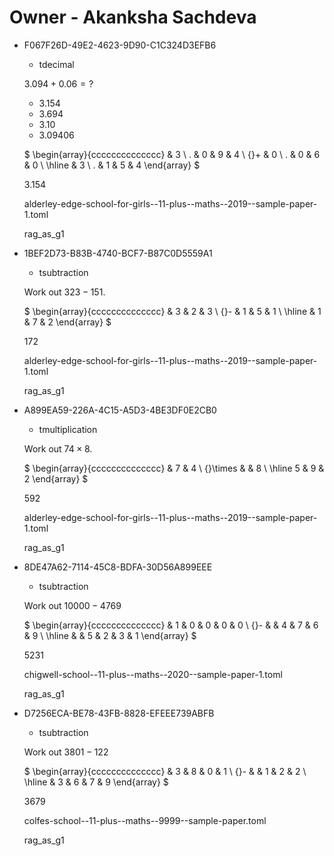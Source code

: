 # Owner - Akanksha Sachdeva

<ul class='question default-decimal'>
<li>
<div class='question_envelope rag_as_g1 question'>
<div class='uuid'>
<p>F067F26D-49E2-4623-9D90-C1C324D3EFB6</p>
</div>
<div class='topics'>
<ul>
<li>
tdecimal
</li>
</ul>
</div>
<div class='question question'>

$3.094 + 0.06 = ?$

-  $3.154$
-  $3.694$
-  $3.10$
-  $3.09406$

</div>
<div class='workings'>
<div class='working'>

$
\begin{array}{cccccccccccccc}
    &   3 \ .   &   0   &   9   &   4 \\
{}+ &   0 \ .   &   0   &   6   &   0 \\
\hline
    &   3 \ .   &   1   &   5   &   4
\end{array}
$

</div>
</div>
<div class='answers'>
<div class='answer'>

$3.154$

</div>
</div>

<div class='papername'>
<p>alderley-edge-school-for-girls--11-plus--maths--2019--sample-paper-1.toml</p>
</div>
<div class='rag'>
<p>rag_as_g1</p>
</div>
</div>
</li>
<li>
<div class='question_envelope rag_as_g1 question'>
<div class='uuid'>
<p>1BEF2D73-B83B-4740-BCF7-B87C0D5559A1</p>
</div>
<div class='topics'>
<ul>
<li>
tsubtraction
</li>
</ul>
</div>
<div class='question question'>

Work out $323 - 151$.

</div>
<div class='workings'>
<div class='working'>

$
\begin{array}{cccccccccccccc}
            &   3   &   2   &   3 \\
{}-         &   1   &   5   &   1 \\
\hline
            &   1   &   7   &   2
\end{array}
$

</div>
</div>
<div class='answers'>
<div class='answer'>

$172$

</div>
</div>

<div class='papername'>
<p>alderley-edge-school-for-girls--11-plus--maths--2019--sample-paper-1.toml</p>
</div>
<div class='rag'>
<p>rag_as_g1</p>
</div>
</div>
</li>
<li>
<div class='question_envelope rag_as_g1 question'>
<div class='uuid'>
<p>A899EA59-226A-4C15-A5D3-4BE3DF0E2CB0</p>
</div>
<div class='topics'>
<ul>
<li>
tmultiplication
</li>
</ul>
</div>
<div class='question question'>

Work out $74 \times 8$.

</div>
<div class='workings'>
<div class='working'>

$
\begin{array}{cccccccccccccc}
          &   7   &   4 \\
{}\times  &       &   8 \\
\hline
5         &   9   &   2
\end{array}
$

</div>
</div>
<div class='answers'>
<div class='answer'>

$592$

</div>
</div>

<div class='papername'>
<p>alderley-edge-school-for-girls--11-plus--maths--2019--sample-paper-1.toml</p>
</div>
<div class='rag'>
<p>rag_as_g1</p>
</div>
</div>
</li>
<li>
<div class='question_envelope rag_as_g1 question'>
<div class='uuid'>
<p>8DE47A62-7114-45C8-BDFA-30D56A899EEE</p>
</div>
<div class='topics'>
<ul>
<li>
tsubtraction
</li>
</ul>
</div>
<div class='question question'>

Work out $10000 - 4769$

</div>
<div class='workings'>
<div class='working'>

$
\begin{array}{cccccccccccccc}
        &   1   &   0   &   0   &   0   &   0 \\
{}-     &       &   4   &   7   &   6   &   9 \\
\hline
        &       &   5   &   2   &   3   &   1
\end{array}
$

</div>
</div>
<div class='answers'>
<div class='answer'>

$5231$

</div>
</div>

<div class='papername'>
<p>chigwell-school--11-plus--maths--2020--sample-paper-1.toml</p>
</div>
<div class='rag'>
<p>rag_as_g1</p>
</div>
</div>
</li>
<li>
<div class='question_envelope rag_as_g1 question'>
<div class='uuid'>
<p>D7256ECA-BE78-43FB-8828-EFEEE739ABFB</p>
</div>
<div class='topics'>
<ul>
<li>
tsubtraction
</li>
</ul>
</div>
<div class='question question'>

Work out $3801 - 122$

</div>
<div class='workings'>
<div class='working'>

$
\begin{array}{cccccccccccccc}
    &   3   &   8   &   0   &   1 \\
{}- &       &   1   &   2   &   2 \\
\hline
    &   3   &   6   &   7   &   9
\end{array}
$

</div>
</div>
<div class='answers'>
<div class='answer'>

$3679$

</div>
</div>

<div class='papername'>
<p>colfes-school--11-plus--maths--9999--sample-paper.toml</p>
</div>
<div class='rag'>
<p>rag_as_g1</p>
</div>
</div>
</li>
</ul>
